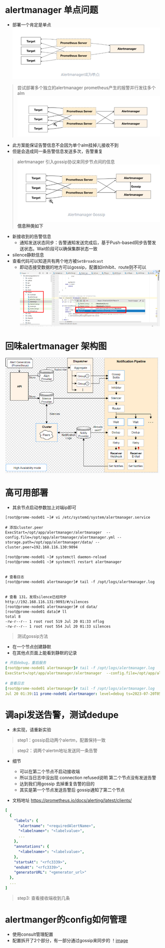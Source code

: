 # alertmanager 单点问题
- 部署一个肯定是单点
![image](./pic/s01.png)
> 尝试部署多个独立的alertmanager
> prometheus产生的报警并行发往多个alm
![image](./pic/s02.png) 
- 此方案能保证告警信息不会因为单个alm挂掉儿接收不到
- 但是会造成同一条告警信息发送多次，告警重复



> alertmanager 引入gossip协议来同步节点间的信息
![image](./pic/s03.png) 
**信息种类如下**
- 新接收到的告警信息
    - 通知发送状态同步：告警通知发送完成后，基于Push-based同步告警发送状态。Wait阶段可以确保集群状态一致
- silence静默信息
- 查看代码可以知道共有两个地方被`SetBroadcast`
    - 即动态接受数据的地方可以gossip，配置如inhibit、route则不可以
![image](./pic/alertm_gossip.png)
 
# 回味alertmanager 架构图
![image](./pic/alertm_arch.png)

# 高可用部署
- 其余节点启动参数加上对端ip即可
```shell script
[root@prome-node01 ~]# vi /etc/systemd/system/alertmanager.service 

# 添加cluster.peer
ExecStart=/opt/app/alertmanager/alertmanager  --config.file=/opt/app/alertmanager/alertmanager.yml --storage.path=/opt/app/alertmanager/data/ --cluster.peer=192.168.116.130:9094 

[root@prome-node01 ~]# systemctl daemon-reload
[root@prome-node01 ~]# systemctl restart alertmanager


# 查看日志
[root@prome-node01 alertmanager]# tail -f /opt/logs/alertmanager.log


# 查看 131，发现silence已经同步
http://192.168.116.131:9093/#/silences
[root@prome-node01 alertmanager]# cd data/
[root@prome-node01 data]# ll
total 8
-rw-r--r-- 1 root root 519 Jul 20 01:33 nflog
-rw-r--r-- 1 root root 554 Jul 20 01:33 silences
```
> 测试gossip方法
- 在一个节点创建静默
- 在其他点页面上能看到静默的记录
```yaml
# 开启debug，重启服务
[root@prome-node01 alertmanager]# tail -f /opt/logs/alertmanager.log
ExecStart=/opt/app/alertmanager/alertmanager  --config.file=/opt/app/alertmanager/alertmanager.yml  --storage.path=/opt/app/alertmanager/data/  --cluster.peer=192.168.116.130:9094 --log.level=debug

# 查看日志
[root@prome-node01 alertmanager]# tail -f /opt/logs/alertmanager.log
Jul 20 01:39:11 prome-node01 alertmanager: level=debug ts=2023-07-20T05:39:11.615Z caller=silence.go:834 component=silences msg="Gossiping new silence" silence="silence:<id:\"a2f5ef9f-40be-4090-bc36-9571004b8446\" matchers:<name:\"k2\" pattern:\"k2\" > starts_at:<seconds:1689831551 nanos:503463401 > ends_at:<seconds:1689838742 nanos:893000000 > updated_at:<seconds:1689831551 nanos:503463401 > created_by:\"test\" comment:\"130 create\" > expires_at:<seconds:1690270742 nanos:893000000 > "

```



# 调api发送告警，测试dedupe

- 未实现，请重新实验
> step1：gossip启动两个alertm，配置保持一致

> step2：调两个alertm地址发送同一条告警
- 细节
    - 可以在第二个节点不启动接收端
    - 所以当日志中没出现 connection refused说明 第二个节点没有发送告警
    - 达到我们用gossip 去掉重复告警的目的
    - 其实是第一个节点发送告警后  gossip通知了第二个节点


- 文档地址 https://prometheus.io/docs/alerting/latest/clients/
```yaml
[
  {
    "labels": {
      "alertname": "<requiredAlertName>",
      "<labelname>": "<labelvalue>",
      ...
    },
    "annotations": {
      "<labelname>": "<labelvalue>",
    },
    "startsAt": "<rfc3339>",
    "endsAt": "<rfc3339>",
    "generatorURL": "<generator_url>"
  },
  ...
]
```

> step3: 查看接收端收到几条




 # alertmanger的config如何管理
- 使用consult管理配置
- 配置拆开了2个部分，有一部分通过gossip来同步的
！[image](./pic/alertmanager_sync.png)